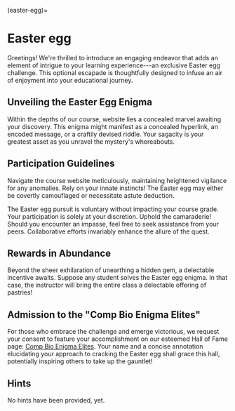 <!-- markdownlint-disable MD041 MD036 MD024 MD022 -->

(easter-egg)=
# Easter egg

Greetings!
We're thrilled to introduce an engaging endeavor that adds an element of intrigue to your learning experience---an exclusive Easter egg challenge.
This optional escapade is thoughtfully designed to infuse an air of enjoyment into your educational journey.

## Unveiling the Easter Egg Enigma

Within the depths of our course, website lies a concealed marvel awaiting your discovery.
This enigma might manifest as a concealed hyperlink, an encoded message, or a craftily devised riddle.
Your sagacity is your greatest asset as you unravel the mystery's whereabouts.

## Participation Guidelines

Navigate the course website meticulously, maintaining heightened vigilance for any anomalies.
Rely on your innate instincts!
The Easter egg may either be covertly camouflaged or necessitate astute deduction.

The Easter egg pursuit is voluntary without impacting your course grade.
Your participation is solely at your discretion.
Uphold the camaraderie!
Should you encounter an impasse, feel free to seek assistance from your peers.
Collaborative efforts invariably enhance the allure of the quest.

## Rewards in Abundance

Beyond the sheer exhilaration of unearthing a hidden gem, a delectable incentive awaits.
Suppose any student solves the Easter egg enigma.
In that case, the instructor will bring the entire class a delectable offering of pastries!

## Admission to the "Comp Bio Enigma Elites"

For those who embrace the challenge and emerge victorious, we request your consent to feature your accomplishment on our esteemed Hall of Fame page: [Comp Bio Enigma Elites](enigma-elites).
Your name and a concise annotation elucidating your approach to cracking the Easter egg shall grace this hall, potentially inspiring others to take up the gauntlet!

## Hints

No hints have been provided, yet.
